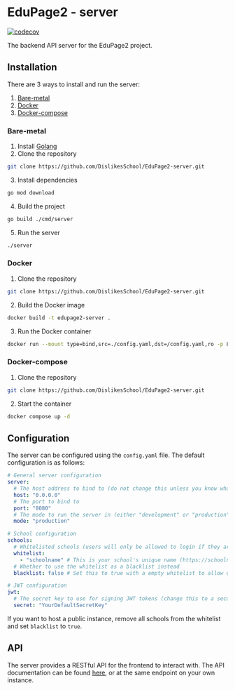 # EduPage2 - server
[![codecov](https://codecov.io/gh/DislikesSchool/EduPage2-server/graph/badge.svg?token=BXliJAEhQz)](https://codecov.io/gh/DislikesSchool/EduPage2-server)

The backend API server for the EduPage2 project.

## Installation
There are 3 ways to install and run the server:
1. [Bare-metal](#bare-metal)
2. [Docker](#docker)
3. [Docker-compose](#docker-compose)

### Bare-metal
1. Install [Golang](https://go.dev/doc/install)
2. Clone the repository
```bash
git clone https://github.com/DislikesSchool/EduPage2-server.git
```
3. Install dependencies
```bash
go mod download
```
4. Build the project
```bash
go build ./cmd/server
```
5. Run the server
```bash
./server
```

### Docker
1. Clone the repository
```bash
git clone https://github.com/DislikesSchool/EduPage2-server.git
```
2. Build the Docker image
```bash
docker build -t edupage2-server .
```
3. Run the Docker container
```bash
docker run --mount type=bind,src=./config.yaml,dst=/config.yaml,ro -p 8080:8080 edupage2-server
```

### Docker-compose
1. Clone the repository
```bash
git clone https://github.com/DislikesSchool/EduPage2-server.git
```
2. Start the container
```bash
docker compose up -d
```

## Configuration
The server can be configured using the `config.yaml` file. The default configuration is as follows:
```yaml
# General server configuration
server:
  # The host address to bind to (do not change this unless you know what you are doing)
  host: "0.0.0.0"
  # The port to bind to
  port: "8080"
  # The mode to run the server in (either "development" or "production")
  mode: "production"

# School configuration
schools:
  # Whitelisted schools (users will only be allowed to login if they are a member of this school)
  whitelist:
    - "schoolname" # This is your school's unique name (https://schoolname.edupage.org)
  # Whether to use the whitelist as a blacklist instead
  blacklist: false # Set this to true with a empty whitelist to allow users from any school

# JWT configuration
jwt:
  # The secret key to use for signing JWT tokens (change this to a secure random value)
  secret: "YourDefaultSecretKey"
```

If you want to host a public instance, remove all schools from the whitelist and set `blacklist` to `true`.

## API
The server provides a RESTful API for the frontend to interact with. The API documentation can be found [here](https://ep2.ypal.me/docs/index.html), or at the same endpoint on your own instance.
